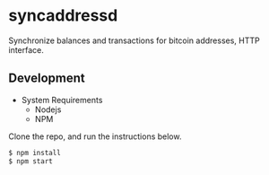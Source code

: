 # syncaddressd
Synchronize balances and transactions for bitcoin addresses, HTTP interface.


## Development
- System Requirements
  - Nodejs
  - NPM

Clone the repo, and run the instructions below.

```sh
$ npm install
$ npm start
```